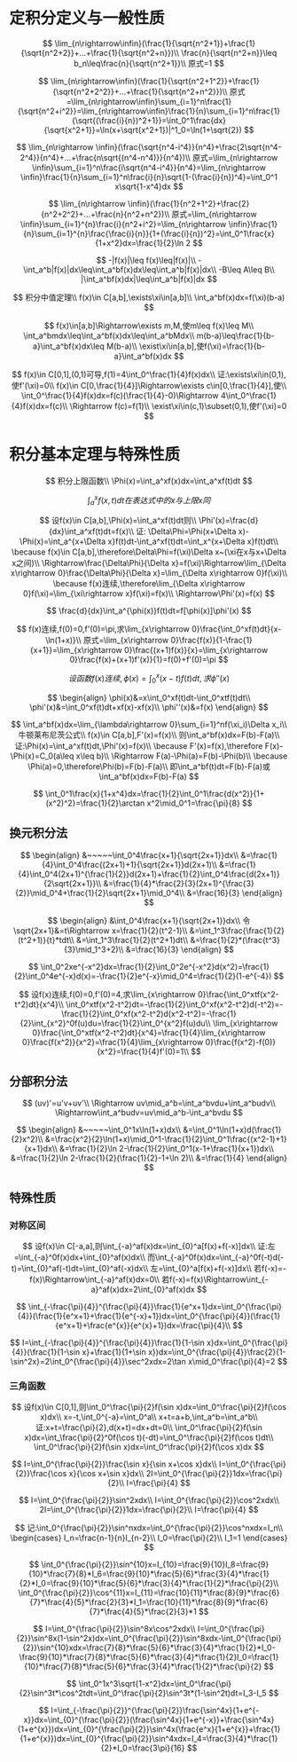 # 定积分定义与一般性质

$$
\lim_{n\rightarrow\infin}(\frac{1}{\sqrt{n^2+1}}+\frac{1}{\sqrt{n^2+2}}+...+\frac{1}{\sqrt{n^2+n}})\\
\frac{n}{\sqrt{n^2+n}}\leq b_n\leq\frac{n}{\sqrt{n^2+1}}\\
原式=1
$$

$$
\lim_{n\rightarrow\infin}(\frac{1}{\sqrt{n^2+1^2}}+\frac{1}{\sqrt{n^2+2^2}}+...+\frac{1}{\sqrt{n^2+n^2}})\\
原式=\lim_{n\rightarrow\infin}\sum_{i=1}^n\frac{1}{\sqrt{n^2+i^2}}=\lim_{n\rightarrow\infin}\frac{1}{n}\sum_{i=1}^n\frac{1}{\sqrt{(\frac{i}{n})^2+1}}=\int_0^1\frac{dx}{\sqrt{x^2+1}}=\ln(x+\sqrt{x^2+1})|^1_0=\ln(1+\sqrt{2})
$$

$$
\lim_{n\rightarrow \infin}(\frac{\sqrt{n^4-i^4}}{n^4}+\frac{2\sqrt{n^4-2^4}}{n^4}+...+\frac{n\sqrt{(n^4-n^4)}}{n^4})\\
原式=\lim_{n\rightarrow \infin}\sum_{i=1}^n\frac{i\sqrt{n^4-i^4}}{n^4}=\lim_{n\rightarrow \infin}\frac{1}{n}\sum_{i=1}^n\frac{i}{n}\sqrt{1-(\frac{i}{n})^4}=\int_0^1 x\sqrt{1-x^4}dx
$$

$$
\lim_{n\rightarrow \infin}(\frac{1}{n^2+1^2}+\frac{2}{n^2+2^2}+...+\frac{n}{n^2+n^2})\\
原式=\lim_{n\rightarrow \infin}\sum_{i=1}^{n}\frac{i}{n^2+i^2}=\lim_{n\rightarrow \infin}\frac{1}{n}\sum_{i=1}^{n}\frac{\frac{i}{n}}{1+(\frac{i}{n})^2}=\int_0^1\frac{x}{1+x^2}dx=\frac{1}{2}\ln 2
$$

$$
-|f(x)|\leq f(x)\leq|f(x)|\\
-\int_a^b|f(x)|dx\leq\int_a^bf(x)dx\leq\int_a^b|f(x)|dx\\
-B\leq A\leq B\\
|\int_a^bf(x)dx|\leq\int_a^b|f(x)|dx
$$

$$
积分中值定理\\
f(x)\in C[a,b],\exists\xi\in[a,b]\\
\int_a^bf(x)dx=f(\xi)(b-a)
$$

$$
f(x)\in[a,b]\Rightarrow\exists m,M,使m\leq f(x)\leq M\\
\int_a^bmdx\leq\int_a^bf(x)dx\leq\int_a^bMdx\\
m(b-a)\leq\frac{1}{b-a}\int_a^bf(x)dx\leq M(b-a)\\
\exist\xi\in[a,b],使f(\xi)=\frac{1}{b-a}\int_a^bf(x)dx
$$

$$
f(x)\in C[0,1],(0,1)可导,f(1)=4\int_0^\frac{1}{4}f(x)dx\\
证:\exists\xi\in(0,1),使f'(\xi)=0\\
f(x)\in C[0,\frac{1}{4}]\Rightarrow\exists c\in[0,\frac{1}{4}],使\\
\int_0^\frac{1}{4}f(x)dx=f(c)(\frac{1}{4}-0)\Rightarrow 4\int_0^\frac{1}{4}f(x)dx=f(c)\\
\Rightarrow f(c)=f(1)\\
\exist\xi\in(c,1)\subset(0,1),使f'(\xi)=0
$$

# 积分基本定理与特殊性质

$$
积分上限函数\\
\Phi(x)=\int_a^xf(x)dx=\int_a^xf(t)dt
$$

$$
\int_a^xf(x,t)dt在表达式中的x与上限x同
$$

$$
设f(x)\in C[a,b],\Phi(x)=\int_a^xf(t)dt则\\
\Phi'(x)=\frac{d}{dx}\int_a^xf(t)dt=f(x)\\
证: \Delta\Phi=\Phi(x+\Delta x)-\Phi(x)=\int_a^{x+\Delta x}f(t)dt-\int_a^xf(t)dt=\int_x^{x+\Delta x}f(t)dt\\
\because f(x)\in C[a,b],\therefore\Delta\Phi=f(\xi)\Delta x~(\xi在x与x+\Delta x之间)\\
\Rightarrow\frac{\Delta\Phi}{\Delta x}=f(\xi)\Rightarrow\lim_{\Delta x\rightarrow 0}\frac{\Delta\Phi}{\Delta x}=\lim_{\Delta x\rightarrow 0}f(\xi)\\
\because f(x)连续,\therefore\lim_{\Delta x\rightarrow 0}f(\xi)=\lim_{\xi\rightarrow x}f(\xi)=f(x)\\
\Rightarrow\Phi'(x)=f(x)
$$

$$
\frac{d}{dx}\int_a^{\phi(x)}f(t)dt=f[\phi(x)]\phi'(x)
$$

$$
f(x)连续,f(0)=0,f'(0)=\pi,求\lim_{x\rightarrow 0}\frac{\int_0^xf(t)dt}{x-\ln(1+x)}\\
原式=\lim_{x\rightarrow 0}\frac{f(x)}{1-\frac{1}{x+1}}=\lim_{x\rightarrow 0}\frac{(x+1)f(x)}{x}=\lim_{x\rightarrow 0}\frac{f(x)+(x+1)f'(x)}{1}=f(0)+f'(0)=\pi
$$

$$
设函数f(x)连续,\phi(x)=\int_0^x(x-t)f(t)dt,求\phi''(x)
$$

$$
\begin{align}
\phi(x)&=x\int_0^xf(t)dt-\int_0^xtf(t)dt\\
\phi'(x)&=\int_0^xf(t)dt+xf(x)-xf(x)\\
\phi''(x)&=f(x)
\end{align}
$$

$$
\int_a^bf(x)dx=\lim_{\lambda\rightarrow 0}\sum_{i=1}^nf(\xi_i)\Delta x_i\\
牛顿莱布尼茨公式\\
f(x)\in C[a,b],F'(x)=f(x)\\
则\int_a^bf(x)dx=F(b)-F(a)\\
证:\Phi(x)=\int_a^xf(t)dt,\Phi'(x)=f(x)\\
\because F'(x)=f(x),\therefore F(x)-\Phi(x)=C_0(a\leq x\leq b)\\
\Rightarrow F(a)-\Phi(a)=F(b)-\Phi(b)\\
\because \Phi(a)=0,\therefore\Phi(b)=F(b)-F(a)\\
即\int_a^bf(t)dt=F(b)-F(a)或\int_a^bf(x)dx=F(b)-F(a)
$$

$$
\int_0^1\frac{x}{1+x^4}dx=\frac{1}{2}\int_0^1\frac{d(x^2)}{1+(x^2)^2}=\frac{1}{2}\arctan x^2\mid_0^1=\frac{\pi}{8}
$$

## 换元积分法

$$
\begin{align}
&~~~~~\int_0^4\frac{x+1}{\sqrt{2x+1}}dx\\
&=\frac{1}{4}\int_0^4\frac{(2x+1)+1}{\sqrt{2x+1}}d(2x+1)\\
&=\frac{1}{4}\int_0^4(2x+1)^{\frac{1}{2}}d(2x+1)+\frac{1}{2}\int_0^4\frac{d(2x+1)}{2\sqrt{2x+1}}\\
&=\frac{1}{4}*\frac{2}{3}(2x+1)^{\frac{3}{2}}\mid_0^4+\frac{1}{2}\sqrt{2x+1}\mid_0^4\\
&=\frac{16}{3}
\end{align}
$$

$$
\begin{align}
&\int_0^4\frac{x+1}{\sqrt{2x+1}}dx\\
令\sqrt{2x+1}&=t\Rightarrow x=\frac{1}{2}(t^2-1)\\
&=\int_1^3\frac{\frac{1}{2}(t^2+1)}{t}*tdt\\
&=\int_1^3\frac{1}{2}(t^2+1)dt\\
&=\frac{1}{2}*(\frac{t^3}{3}\mid_1^3+2)\\
&=\frac{16}{3}
\end{align}
$$

$$
\int_0^2xe^{-x^2}dx=\frac{1}{2}\int_0^2e^{-x^2}d(x^2)=\frac{1}{2}\int_0^4e^{-x}d(x)=-\frac{1}{2}e^{-x}\mid_0^4=\frac{1}{2}(1-e^{-4})
$$

$$
设f(x)连续,f(0)=0,f'(0)=4,求\lim_{x\rightarrow 0}\frac{\int_0^xtf(x^2-t^2)dt}{x^4}\\
\int_0^xtf(x^2-t^2)dt=-\frac{1}{2}\int_0^xf(x^2-t^2)d(-t^2)=-\frac{1}{2}\int_0^xf(x^2-t^2)d(x^2-t^2)=-\frac{1}{2}\int_{x^2}^0f(u)du=\frac{1}{2}\int_0^{x^2}f(u)du\\
\lim_{x\rightarrow 0}\frac{\int_0^xtf(x^2-t^2)dt}{x^4}=\frac{1}{4}\lim_{x\rightarrow 0}\frac{f(x^2)}{x^2}=\frac{1}{4}\lim_{x\rightarrow 0}\frac{f(x^2)-f(0)}{x^2}=\frac{1}{4}f'(0)=1\\
$$

## 分部积分法

$$
(uv)'=u'v+uv'\\
\Rightarrow uv\mid_a^b=\int_a^bvdu+\int_a^budv\\
\Rightarrow\int_a^budv=uv\mid_a^b-\int_a^bvdu
$$

$$
\begin{align}
&~~~~~\int_0^1x\ln(1+x)dx\\
&=\int_0^1\ln(1+x)d(\frac{1}{2}x^2)\\
&=\frac{x^2}{2}\ln(1+x)\mid_0^1-\frac{1}{2}\int_0^1\frac{(x^2-1)+1}{x+1}dx\\
&=\frac{1}{2}\ln 2-\frac{1}{2}\int_0^1(x-1+\frac{1}{x+1})dx\\
&=\frac{1}{2}\ln 2-\frac{1}{2}(\frac{1}{2}-1+\ln 2)\\
&=\frac{1}{4}
\end{align}
$$

## 特殊性质

### 对称区间

$$
设f(x)\in C[-a,a],则\int_{-a}^af(x)dx=\int_{0}^a[f(x)+f(-x)]dx\\
证:左=\int_{-a}^0f(x)dx+\int_{0}^af(x)dx\\
而\int_{-a}^0f(x)dx=\int_{-a}^0f(-t)d(-t)=\int_{0}^af(-t)dt=\int_{0}^af(-x)dx\\
左=\int_{0}^a[f(x)+f(-x)]dx\\
若f(-x)=-f(x)\Rightarrow\int_{-a}^af(x)dx=0\\
若f(-x)=f(x)\Rightarrow\int_{-a}^af(x)dx=2\int_{0}^af(x)dx
$$

$$
\int_{-\frac{\pi}{4}}^{\frac{\pi}{4}}\frac{1}{e^x+1}dx=\int_0^{\frac{\pi}{4}}(\frac{1}{e^x+1}+\frac{1}{e^{-x}+1})dx=\int_0^{\frac{\pi}{4}}(\frac{1}{e^x+1}+\frac{e^{x}}{e^{x}+1})dx=\frac{\pi}{4}\\
$$

$$
I=\int_{-\frac{\pi}{4}}^{\frac{\pi}{4}}\frac{1}{1-\sin x}dx=\int_0^{\frac{\pi}{4}}(\frac{1}{1-\sin x}+\frac{1}{1+\sin x})dx=\int_0^{\frac{\pi}{4}}\frac{2}{1-\sin^2x}=2\int_0^{\frac{\pi}{4}}\sec^2xdx=2\tan x\mid_0^\frac{\pi}{4}=2
$$

### 三角函数

$$
设f(x)\in C[0,1],则\int_0^\frac{\pi}{2}f(\sin x)dx=\int_0^\frac{\pi}{2}f(\cos x)dx\\
x=-t,\int_0^{-a}=\int_0^a\\
x+t=a+b,\int_a^b=\int_a^b\\
证:x+t=\frac{\pi}{2},d(x+t)=dx+dt=0\\
\int_0^\frac{\pi}{2}f(\sin x)dx=\int_\frac{\pi}{2}^0f(\cos t)(-dt)=\int_0^\frac{\pi}{2}f(\cos t)dt\\
\int_0^\frac{\pi}{2}f(\sin x)dx=\int_0^\frac{\pi}{2}f(\cos x)dx
$$

$$
I=\int_0^{\frac{\pi}{2}}\frac{\sin x}{\sin x+\cos x}dx\\
I=\int_0^{\frac{\pi}{2}}\frac{\cos x}{\cos x+\sin x}dx\\
2I=\int_0^{\frac{\pi}{2}}1dx=\frac{\pi}{2}\\
I=\frac{\pi}{4}
$$

$$
I=\int_0^{\frac{\pi}{2}}\sin^2xdx\\
I=\int_0^{\frac{\pi}{2}}\cos^2xdx\\
2I=\int_0^{\frac{\pi}{2}}1dx=\frac{\pi}{2}\\
I=\frac{\pi}{4}
$$

$$
记:\int_0^{\frac{\pi}{2}}\sin^nxdx=\int_0^{\frac{\pi}{2}}\cos^nxdx=I_n\\
\begin{cases}
I_n=\frac{n-1}{n}I_{n-2}\\
I_0=\frac{\pi}{2}\\
I_1=1
\end{cases}
$$

$$
\int_0^{\frac{\pi}{2}}\sin^{10}x=I_{10}=\frac{9}{10}I_8=\frac{9}{10}*\frac{7}{8}*I_6=\frac{9}{10}*\frac{5}{6}*\frac{3}{4}*\frac{1}{2}*I_0=\frac{9}{10}*\frac{5}{6}*\frac{3}{4}*\frac{1}{2}*\frac{\pi}{2}\\
\int_0^{\frac{\pi}{2}}\cos^{11}x=I_{11}=\frac{10}{11}*\frac{8}{9}*\frac{6}{7}*\frac{4}{5}*\frac{2}{3}*I_1=\frac{10}{11}*\frac{8}{9}*\frac{6}{7}*\frac{4}{5}*\frac{2}{3}*1
$$

$$
I=\int_0^{\frac{\pi}{2}}\sin^8x\cos^2xdx\\
I=\int_0^{\frac{\pi}{2}}\sin^8x(1-\sin^2x)dx=\int_0^{\frac{\pi}{2}}\sin^8xdx-\int_0^{\frac{\pi}{2}}\sin^{10}xdx=\frac{7}{8}*\frac{5}{6}*\frac{3}{4}*\frac{1}{2}*I_0-\frac{9}{10}*\frac{7}{8}*\frac{5}{6}*\frac{3}{4}*\frac{1}{2}I_0=\frac{1}{10}*\frac{7}{8}*\frac{5}{6}*\frac{3}{4}*\frac{1}{2}*\frac{\pi}{2}
$$

$$
\int_0^1x^3\sqrt{1-x^2}dx=\int_0^\frac{\pi}{2}\sin^3t*\cos^2tdt=\int_0^\frac{\pi}{2}\sin^3t*(1-\sin^2t)dt=I_3-I_5
$$

$$
I=\int_{-\frac{\pi}{2}}^{\frac{\pi}{2}}\frac{\sin^4x}{1+e^{-x}}dx=\int_{0}^{\frac{\pi}{2}}(\frac{\sin^4x}{1+e^{-x}}+\frac{\sin^4x}{1+e^{x}})dx=\int_{0}^{\frac{\pi}{2}}\sin^4x(\frac{e^x}{1+e^{x}}+\frac{1}{1+e^{x}})dx=\int_{0}^{\frac{\pi}{2}}\sin^4xdx=I_4=\frac{3}{4}*\frac{1}{2}*I_0=\frac{3\pi}{16}
$$
